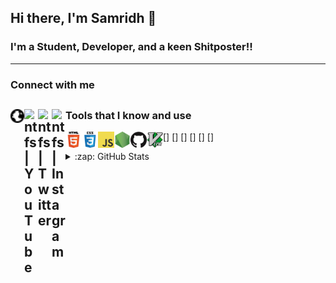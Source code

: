 ## Hi there, I'm Samridh  👋

### I'm a Student, Developer, and a keen Shitposter!!
---
### Connect with me
[<img align="left" alt="samridhkandel.github.io" width="22px" src="https://raw.githubusercontent.com/iconic/open-iconic/master/svg/globe.svg" />][website]
[<img align="left" alt="ntfs | YouTube" width="22px" src="https://cdn.jsdelivr.net/npm/simple-icons@v3/icons/youtube.svg" />][youtube]
[<img align="left" alt="ntfs | Twitter" width="22px" src="https://cdn.jsdelivr.net/npm/simple-icons@v3/icons/twitter.svg" />][twitter]
[<img align="left" alt="ntfs | Instagram" width="22px" src="https://cdn.jsdelivr.net/npm/simple-icons@v3/icons/instagram.svg" />][instagram]
---
### Tools that I know and use
[<img align="left" alt="HTML5" width="26px" src="https://raw.githubusercontent.com/github/explore/80688e429a7d4ef2fca1e82350fe8e3517d3494d/topics/html/html.png" />]
[<img align="left" alt="CSS3" width="26px" src="https://raw.githubusercontent.com/github/explore/80688e429a7d4ef2fca1e82350fe8e3517d3494d/topics/css/css.png" />]
[<img align="left" alt="JavaScript" width="26px" src="https://raw.githubusercontent.com/github/explore/80688e429a7d4ef2fca1e82350fe8e3517d3494d/topics/javascript/javascript.png" />]
[<img align="left" alt="Node.js" width="26px" src="https://raw.githubusercontent.com/github/explore/80688e429a7d4ef2fca1e82350fe8e3517d3494d/topics/nodejs/nodejs.png" />]
[<img align="left" alt="GitHub" width="26px" src="https://raw.githubusercontent.com/github/explore/78df643247d429f6cc873026c0622819ad797942/topics/github/github.png" />]
[<img align="left" alt="Vim" width="26px" src="https://raw.githubusercontent.com/github/explore/78df643247d429f6cc873026c0622819ad797942/topics/vim/vim.png" />]

<details>
  <summary>:zap: GitHub Stats</summary>

  <img align="left" alt="ntfs's GitHub Stats" src="https://github-readme-stats.vercel.app/api?username=SamridhKandel&show_icons=true&hide_border=true" />

</details>

[website]: https://SamridhKandel.github.io
[instagram]: https://instagram.com/not.ntfs
[youtube]: https://www.youtube.com/channel/UCHOxWzOpbyCveKmHzGKlUgA
[twitter]: https://twitter.com/_ntfs_

